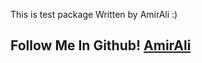 This is test package
Written by AmirAli :)

## Follow Me In Github! [AmirAli](https://github.com/AmirAliEidivandi)
